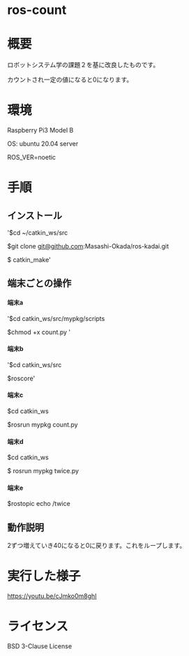 # ros-count
# 概要
ロボットシステム学の課題２を基に改良したものです。

カウントされ一定の値になると0になります。

# 環境
Raspberry Pi3 Model B

OS: ubuntu 20.04 server

ROS_VER=noetic

# 手順
## インストール
'$cd ~/catkin_ws/src

$git clone git@github.com:Masashi-Okada/ros-kadai.git

$ catkin_make'

## 端末ごとの操作
#### 端末a

'$cd catkin_ws/src/mypkg/scripts

$chmod +x count.py   '

#### 端末b

'$cd catkin_ws/src

$roscore'

#### 端末c

$cd catkin_ws

$rosrun mypkg count.py

#### 端末d

$cd catkin_ws

$ rosrun mypkg twice.py

#### 端末e

$rostopic echo /twice

## 動作説明
2ずつ増えていき40になると0に戻ります。これをループします。

# 実行した様子
https://youtu.be/cJmko0m8ghI
# ライセンス
BSD 3-Clause License

